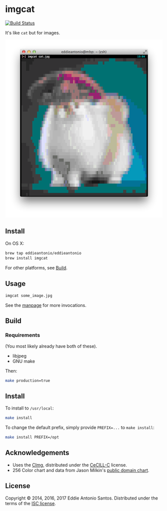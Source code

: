 imgcat
======

[![Build Status](https://travis-ci.org/eddieantonio/imgcat.svg?branch=master)](https://travis-ci.org/eddieantonio/imgcat)

It's like `cat` but for images.

![$imgcat cat.jpg](./docs/imgcat.png)


Install
-------

On OS X:

```sh
brew tap eddieantonio/eddieantonio
brew install imgcat
```

For other platforms, see [Build](#build).

Usage
-----

```sh
imgcat some_image.jpg
```

See the [manpage](./docs/imgcat.1.md) for more invocations.

Build
-----

### Requirements

(You most likely already have both of these).

 - libjpeg
 - GNU make

Then:

```sh
make production=true
```

Install
-------

To install to `/usr/local`:

```sh
make install
```

To change the default prefix, simply provide `PREFIX=...`
to `make install`:

```sh
make install PREFIX=/opt
```

Acknowledgements
----------------

 - Uses the [CImg], distributed under the [CeCILL-C] license.
 - 256 Color chart and data from Jason Milkin's [public domain chart][256svg].

[CImg]: https://github.com/dtschump/CImg
[CeCILL-C]: http://www.cecill.info/licences/Licence_CeCILL-C_V1-en.txt
[256svg]: https://gist.github.com/jasonm23/2868981

License
-------

Copyright © 2014, 2016, 2017 Eddie Antonio Santos.
Distributed under the terms of the [ISC license](./LICENSE).

